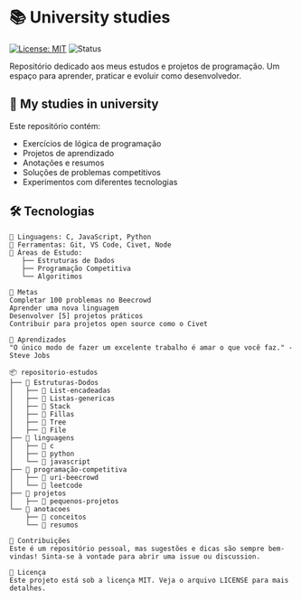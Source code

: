 # 📚 University studies

[![License: MIT](https://img.shields.io/badge/License-MIT-blue.svg)](https://opensource.org/licenses/MIT)
![Status](https://img.shields.io/badge/Status-Em%20Desenvolvimento-brightgreen)

Repositório dedicado aos meus estudos e projetos de programação. Um espaço para aprender, praticar e evoluir como desenvolvedor.

## 🎯 My studies in university

Este repositório contém:
- Exercícios de lógica de programação
- Projetos de aprendizado
- Anotações e resumos
- Soluções de problemas competitivos
- Experimentos com diferentes tecnologias

## 🛠️ Tecnologias

```text
📌 Linguagens: C, JavaScript, Python
📌 Ferramentas: Git, VS Code, Civet, Node
📌 Áreas de Estudo: 
   ├── Estruturas de Dados
   ├── Programação Competitiva
   └── Algoritimos

🎯 Metas
Completar 100 problemas no Beecrowd
Aprender uma nova linguagem
Desenvolver [5] projetos práticos
Contribuir para projetos open source como o Civet

📝 Aprendizados
"O único modo de fazer um excelente trabalho é amar o que você faz." - Steve Jobs

📦 repositorio-estudos
├── 📂 Estruturas-Dodos
│   ├── 📂 List-encadeadas
│   ├── 📂 Listas-genericas
│   ├── 📂 Stack
│   ├── 📂 Fillas
│   ├── 📂 Tree
│   ├── 📂 File
├── 📂 linguagens
│   ├── 📂 c
│   ├── 📂 python
│   └── 📂 javascript
├── 📂 programação-competitiva
│   ├── 📂 uri-beecrowd
│   └── 📂 leetcode
├── 📂 projetos
│   ├── 📂 pequenos-projetos
└── 📂 anotacoes
    ├── 📂 conceitos
    └── 📂 resumos

🤝 Contribuições
Este é um repositório pessoal, mas sugestões e dicas são sempre bem-vindas! Sinta-se à vontade para abrir uma issue ou discussion.

📜 Licença
Este projeto está sob a licença MIT. Veja o arquivo LICENSE para mais detalhes.


